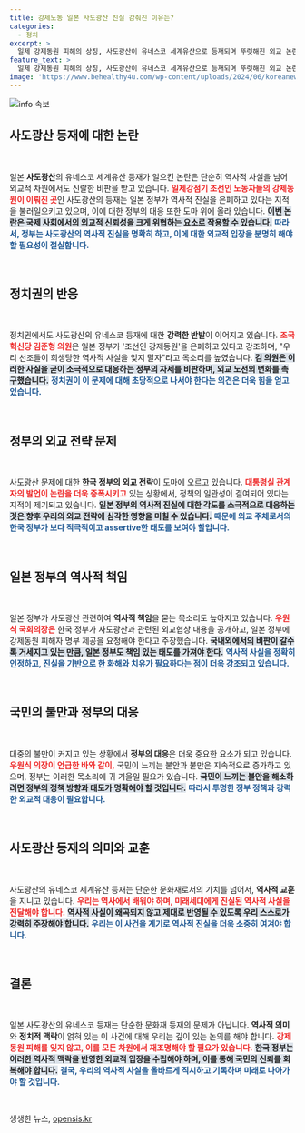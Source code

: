 ```yaml
---
title: 강제노동 일본 사도광산 진실 감춰진 이유는?
categories:
  - 정치
excerpt: >
  일제 강제동원 피해의 상징, 사도광산이 유네스코 세계유산으로 등재되며 뚜렷해진 외교 논란. 한국 정부의 대응과 일본의 진실 은폐가 갈등의 중심에 있다. 알면 기사의 핵심이 드러난다!
feature_text: >
  일제 강제동원 피해의 상징, 사도광산이 유네스코 세계유산으로 등재되며 뚜렷해진 외교 논란. 한국 정부의 대응과 일본의 진실 은폐가 갈등의 중심에 있다. 알면 기사의 핵심이 드러난다!
image: 'https://www.behealthy4u.com/wp-content/uploads/2024/06/koreanews.jpg'
---
```


<p><img src="https://www.behealthy4u.com/wp-content/uploads/2024/06/koreanews.jpg" alt="info 속보" /></p>

<h2 data-ke-size="size26">사도광산 등재에 대한 논란</h2>

<p data-ke-size="size16">&nbsp;</p>

<p data-ke-size="size16">일본 <b>사도광산</b>의 유네스코 세계유산 등재가 일으킨 논란은 단순히 역사적 사실을 넘어 외교적 차원에서도 신랄한 비판을 받고 있습니다. <b><span style="color: #ee2323;">일제강점기 조선인 노동자들의 강제동원이 이뤄진 곳</span></b>인 사도광산의 등재는 일본 정부가 역사적 진실을 은폐하고 있다는 지적을 불러일으키고 있으며, 이에 대한 정부의 대응 또한 도마 위에 올라 있습니다. <b><span style="background-color: #21538527;">이번 논란은 국제 사회에서의 외교적 신뢰성을 크게 위협하는 요소로 작용할 수 있습니다.</span></b> <b><span style="color: #1a5490;">따라서, 정부는 사도광산의 역사적 진실을 명확히 하고, 이에 대한 외교적 입장을 분명히 해야 할 필요성이 절실합니다.</span></b></p>

<p data-ke-size="size16">&nbsp;</p>

<h2 data-ke-size="size26">정치권의 반응</h2>

<p data-ke-size="size16">&nbsp;</p>

<p data-ke-size="size16">정치권에서도 사도광산의 유네스코 등재에 대한 <b>강력한 반발</b>이 이어지고 있습니다. <b><span style="color: #ee2323;">조국혁신당 김준형 의원</span></b>은 일본 정부가 '조선인 강제동원'을 은폐하고 있다고 강조하며, "우리 선조들이 희생당한 역사적 사실을 잊지 말자"라고 목소리를 높였습니다. <b><span style="background-color: #21538527;">김 의원은 이러한 사실을 굳이 소극적으로 대응하는 정부의 자세를 비판하며, 외교 노선의 변화를 촉구했습니다.</span></b> <b><span style="color: #1a5490;">정치권이 이 문제에 대해 초당적으로 나서야 한다는 의견은 더욱 힘을 얻고 있습니다.</span></b></p>

<p data-ke-size="size16">&nbsp;</p>

<h2 data-ke-size="size26">정부의 외교 전략 문제</h2>

<p data-ke-size="size16">&nbsp;</p>

<p data-ke-size="size16">사도광산 문제에 대한 <b>한국 정부의 외교 전략</b>이 도마에 오르고 있습니다. <b><span style="color: #ee2323;">대통령실 관계자의 발언이 논란을 더욱 증폭시키고</span></b> 있는 상황에서, 정책의 일관성이 결여되어 있다는 지적이 제기되고 있습니다. <b><span style="background-color: #21538527;">일본 정부의 역사적 진실에 대한 각도를 소극적으로 대응하는 것은 향후 우리의 외교 전략에 심각한 영향을 미칠 수 있습니다.</span></b> <b><span style="color: #1a5490;">때문에 외교 주체로서의 한국 정부가 보다 적극적이고 assertive한 태도를 보여야 할입니다.</span></b></p>

<p data-ke-size="size16">&nbsp;</p>

<h2 data-ke-size="size26">일본 정부의 역사적 책임</h2>

<p data-ke-size="size16">&nbsp;</p>

<p data-ke-size="size16">일본 정부가 사도광산 관련하여 <b>역사적 책임</b>을 묻는 목소리도 높아지고 있습니다. <b><span style="color: #ee2323;">우원식 국회의장은</span></b> 한국 정부가 사도광산과 관련된 외교협상 내용을 공개하고, 일본 정부에 강제동원 피해자 명부 제공을 요청해야 한다고 주장했습니다. <b><span style="background-color: #21538527;">국내외에서의 비판이 갈수록 거세지고 있는 만큼, 일본 정부도 책임 있는 태도를 가져야 한다.</span></b> <b><span style="color: #1a5490;">역사적 사실을 정확히 인정하고, 진실을 기반으로 한 화해와 치유가 필요하다는 점이 더욱 강조되고 있습니다.</span></b></p>

<p data-ke-size="size16">&nbsp;</p>

<h2 data-ke-size="size26">국민의 불만과 정부의 대응</h2>

<p data-ke-size="size16">&nbsp;</p>

<p data-ke-size="size16">대중의 불만이 커지고 있는 상황에서 <b>정부의 대응</b>은 더욱 중요한 요소가 되고 있습니다. <b><span style="color: #ee2323;">우원식 의장이 언급한 바와 같이,</span></b> 국민이 느끼는 불안과 불만은 지속적으로 증가하고 있으며, 정부는 이러한 목소리에 귀 기울일 필요가 있습니다. <b><span style="background-color: #21538527;">국민이 느끼는 불안을 해소하려면 정부의 정책 방향과 태도가 명확해야 할 것입니다.</span></b> <b><span style="color: #1a5490;">따라서 <b>투명한 정부 정책</b>과 강력한 외교적 대응이 필요합니다.</span></b></p>

<p data-ke-size="size16">&nbsp;</p>

<h2 data-ke-size="size26">사도광산 등재의 의미와 교훈</h2>

<p data-ke-size="size16">&nbsp;</p>

<p data-ke-size="size16">사도광산의 유네스코 세계유산 등재는 단순한 문화재로서의 가치를 넘어서, <b>역사적 교훈</b>을 지니고 있습니다. <b><span style="color: #ee2323;">우리는 역사에서 배워야 하며, 미래세대에게 진실된 역사적 사실을 전달해야 합니다.</span></b> <b><span style="background-color: #21538527;">역사적 사실이 왜곡되지 않고 제대로 반영될 수 있도록 우리 스스로가 강력히 주장해야 합니다.</span></b> <b><span style="color: #1a5490;">우리는 이 사건을 계기로 역사적 진실을 더욱 소중히 여겨야 합니다.</span></b></p>

<p data-ke-size="size16">&nbsp;</p>

<h2 data-ke-size="size26">결론</h2>

<p data-ke-size="size16">&nbsp;</p>

<p data-ke-size="size16">일본 사도광산의 유네스코 등재는 단순한 문화재 등재의 문제가 아닙니다. <b>역사적 의미</b>와 <b>정치적 맥락</b>이 얽혀 있는 이 사건에 대해 우리는 깊이 있는 논의를 해야 합니다. <b><span style="color: #ee2323;"> 강제동원 피해를 잊지 않고, 이를 모든 차원에서 재조명해야 할 필요가 있습니다.</span></b> <b><span style="background-color: #21538527;">한국 정부는 이러한 역사적 맥락을 반영한 외교적 입장을 수립해야 하며, 이를 통해 국민의 신뢰를 회복해야 합니다.</span></b> <b><span style="color: #1a5490;">결국, 우리의 역사적 사실을 올바르게 직시하고 기록하며 미래로 나아가야 할 것입니다.</span></b></p>

<p data-ke-size="size16">&nbsp;</p>
생생한 뉴스, <a href="https://opensis.kr" rel="dofollow">opensis.kr</a>


